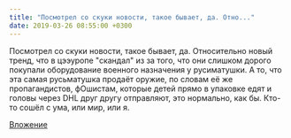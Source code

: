 ```yaml
---
title: "Посмотрел со скуки новости, такое бывает, да. Отно..."
date: 2019-03-26 08:55:00 +0300
---
```


Посмотрел со скуки новости, такое бывает, да. Относительно новый тренд, что в цээуропе "скандал" из за того, что они слишком дорого покупали оборудование военного назначения у русиматушки.  А то, что эта самая русьматушка продаёт оружие, по словам её же пропагандистов, фОшистам, которые детей прямо в упаковке едят и головы через DHL друг другу отправляют, это нормально, как бы. Кто-то сошёл с ума, или мир, или я.

[Вложение](https://vk.com/photo41076938_456244690)
